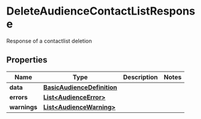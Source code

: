 

# DeleteAudienceContactListResponse

Response of a contactlist deletion

## Properties

| Name | Type | Description | Notes |
|------------ | ------------- | ------------- | -------------|
|**data** | [**BasicAudienceDefinition**](BasicAudienceDefinition.md) |  |  |
|**errors** | [**List&lt;AudienceError&gt;**](AudienceError.md) |  |  |
|**warnings** | [**List&lt;AudienceWarning&gt;**](AudienceWarning.md) |  |  |



